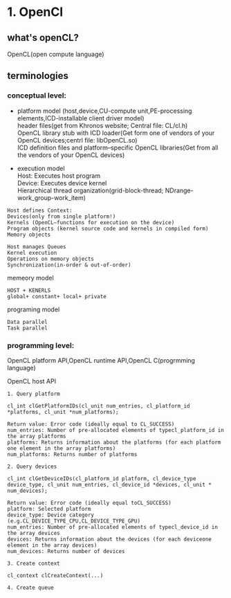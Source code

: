 # 1. OpenCl  
## what's openCL?  
OpenCL(open compute language)  

## terminologies
### conceptual level:  
- platform model
(host,device,CU-compute unit,PE-processing elements,ICD-installable client driver model)    
header files(get from Khronos website; Central file: CL/cl.h)  
OpenCL library stub with ICD loader(Get form one of vendors of your OpenCL devices;centrl file: libOpenCL.so)  
ICD definition files and platform–specific OpenCL libraries(Get from all the vendors of your OpenCL devices)  

- execution model  
Host: Executes host program  
Device: Executes device kernel  
Hierarchical thread organization(grid-block-thread; NDrange-work_group-work_item)    
  
```
Host defines Context:
Devices(only from single platform!)  
Kernels (OpenCL–functions for execution on the device)  
Program objects (kernel source code and kernels in compiled form)  
Memory objects
```
```
Host manages Queues  
Kernel execution  
Operations on memory objects  
Synchronization(in-order & out-of-order)  
```

memeory model  
```
HOST + KENERLS
global+ constant+ local+ private  
```


programing model  
```
Data parallel 
Task parallel
```

### programming level:  
OpenCL platform API,OpenCL runtime API,OpenCL C(progrmming language)  

OpenCL host API   
```
1. Query platform

cl_int clGetPlatformIDs(cl_unit num_entries, cl_platform_id *platforms, cl_unit *num_platforms);

Return value: Error code (ideally equal to CL_SUCCESS)
num_entries: Number of pre-allocated elements of typecl_platform_id in the array platforms  
platforms: Returns information about the platforms (for each platform one element in the array platforms)  
num_platforms: Returns number of platforms  

2. Query devices  

cl_int clGetDeviceIDs(cl_platform_id platform, cl_device_type device_type, cl_unit num_entries, cl_device_id *devices, cl_unit * num_devices);

Return value: Error code (ideally equal toCL_SUCCESS)
platform: Selected platform  
device_type: Device category (e.g.CL_DEVICE_TYPE_CPU,CL_DEVICE_TYPE_GPU)  
num_entries: Number of pre-allocated elements of typecl_device_id in the array devices  
devices: Returns information about the devices (for each deviceone element in the array devices)  
num_devices: Returns number of devices

3. Create context  

cl_context clCreateContext(...)  

4. Create queue  



